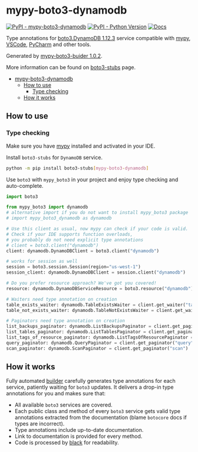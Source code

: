 # mypy-boto3-dynamodb

[![PyPI - mypy-boto3-dynamodb](https://img.shields.io/pypi/v/mypy-boto3-dynamodb.svg?color=blue)](https://pypi.org/project/mypy-boto3-dynamodb)
[![PyPI - Python Version](https://img.shields.io/pypi/pyversions/mypy-boto3-dynamodb.svg?color=blue)](https://pypi.org/project/mypy-boto3-dynamodb)
[![Docs](https://img.shields.io/readthedocs/mypy-boto3-builder.svg?color=blue)](https://mypy-boto3-builder.readthedocs.io/)

Type annotations for
[boto3.DynamoDB 1.12.3](https://boto3.amazonaws.com/v1/documentation/api/1.12.3/reference/services/dynamodb.html#DynamoDB) service
compatible with [mypy](https://github.com/python/mypy), [VSCode](https://code.visualstudio.com/),
[PyCharm](https://www.jetbrains.com/pycharm/) and other tools.

Generated by [mypy-boto3-buider 1.0.2](https://github.com/vemel/mypy_boto3_builder).

More information can be found on [boto3-stubs](https://pypi.org/project/boto3-stubs/) page.

- [mypy-boto3-dynamodb](#mypy-boto3-dynamodb)
  - [How to use](#how-to-use)
    - [Type checking](#type-checking)
  - [How it works](#how-it-works)

## How to use

### Type checking

Make sure you have [mypy](https://github.com/python/mypy) installed and activated in your IDE.

Install `boto3-stubs` for `DynamoDB` service.

```bash
python -m pip install boto3-stubs[mypy-boto3-dynamodb]
```

Use `boto3` with `mypy_boto3` in your project and enjoy type checking and auto-complete.

```python
import boto3

from mypy_boto3 import dynamodb
# alternative import if you do not want to install mypy_boto3 package
# import mypy_boto3_dynamodb as dynamodb

# Use this client as usual, now mypy can check if your code is valid.
# Check if your IDE supports function overloads,
# you probably do not need explicit type annotations
# client = boto3.client("dynamodb")
client: dynamodb.DynamoDBClient = boto3.client("dynamodb")

# works for session as well
session = boto3.session.Session(region="us-west-1")
session_client: dynamodb.DynamoDBClient = session.client("dynamodb")

# Do you prefer resource approach? We've got you covered!
resource: dynamodb.DynamoDBServiceResource = boto3.resource("dynamodb")

# Waiters need type annotation on creation
table_exists_waiter: dynamodb.TableExistsWaiter = client.get_waiter("table_exists")
table_not_exists_waiter: dynamodb.TableNotExistsWaiter = client.get_waiter("table_not_exists")

# Paginators need type annotation on creation
list_backups_paginator: dynamodb.ListBackupsPaginator = client.get_paginator("list_backups")
list_tables_paginator: dynamodb.ListTablesPaginator = client.get_paginator("list_tables")
list_tags_of_resource_paginator: dynamodb.ListTagsOfResourcePaginator = client.get_paginator("list_tags_of_resource")
query_paginator: dynamodb.QueryPaginator = client.get_paginator("query")
scan_paginator: dynamodb.ScanPaginator = client.get_paginator("scan")
```

## How it works

Fully automated [builder](https://github.com/vemel/mypy_boto3_builder) carefully generates
type annotations for each service, patiently waiting for `boto3` updates. It delivers
a drop-in type annotations for you and makes sure that:

- All available `boto3` services are covered.
- Each public class and method of every `boto3` service gets valid type annotations
  extracted from the documentation (blame `botocore` docs if types are incorrect).
- Type annotations include up-to-date documentation.
- Link to documentation is provided for every method.
- Code is processed by [black](https://github.com/psf/black) for readability.